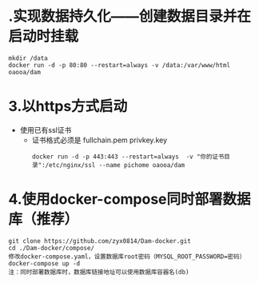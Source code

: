 
# .实现数据持久化——创建数据目录并在启动时挂载
```
mkdir /data
docker run -d -p 80:80 --restart=always -v /data:/var/www/html oaooa/dam 
```
# 3.以https方式启动
 
-  使用已有ssl证书
    - 证书格式必须是 fullchain.pem  privkey.key
        ```
        docker run -d -p 443:443 --restart=always  -v "你的证书目录":/etc/nginx/ssl --name pichome oaooa/dam
        ```

# 4.使用docker-compose同时部署数据库（推荐）
```
git clone https://github.com/zyx0814/Dam-docker.git
cd ./Dam-docker/compose/
修改docker-compose.yaml，设置数据库root密码（MYSQL_ROOT_PASSWORD=密码）
docker-compose up -d
注：同时部署数据库时，数据库链接地址可以使用数据库容器名(db)
```